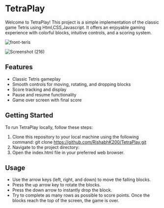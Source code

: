 # TetraPlay

Welcome to TetraPlay! This project is a simple implementation of the classic game Tetris using Html,CSS,Javascript. It offers an enjoyable gaming experience with colorful blocks, intuitive controls, and a scoring system.

![front-teris](https://github.com/RishabhK200/TetraPlay/assets/72266058/e29d2882-cdb8-469d-bd80-8edc27e2a44c)

![Screenshot (216)](https://github.com/RishabhK200/TetraPlay/assets/72266058/dcf479ef-1009-4fd3-b4b3-2117e6f66808)


## Features

- Classic Tetris gameplay
- Smooth controls for moving, rotating, and dropping blocks
- Score tracking and display
- Pause and resume functionality
- Game over screen with final score

## Getting Started

To run TetraPlay locally, follow these steps:

1. Clone this repository to your local machine using the following command:
   git clone https://github.com/RishabhK200/TetraPlay.git
2. Navigate to the project directory:
3. Open the index.html file in your preferred web browser.

## Usage

- Use the arrow keys (left, right, and down) to move the falling blocks.
- Press the up arrow key to rotate the blocks.
- Press the down arrow to instantly drop the block.
- Try to complete as many rows as possible to score points. Once the blocks reach the top of the screen, the game is over.







